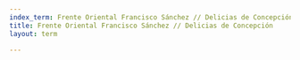 ```yaml
---
index_term: Frente Oriental Francisco Sánchez // Delicias de Concepción
title: Frente Oriental Francisco Sánchez // Delicias de Concepción
layout: term

---
```

